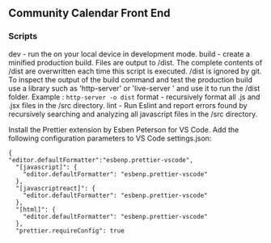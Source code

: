 ## Community Calendar Front End

### Scripts

dev - run the on your local device in development mode.
build - create a minified production build. Files are output to /dist. The complete contents of /dist are overwritten each time this script is executed. /dist is ignored by git. To inspect the output of the build command and test the production build use a library such as 'http-server' or 'live-server ' and use it to run the /dist folder. Example : `http-server -o dist`
format - recursively format all .js and .jsx files in the /src directory.
lint - Run Eslint and report errors found by recursively searching and analyzing all javascript files in the /src directory.

Install the Prettier extension by Esben Peterson for VS Code. Add the following configuration parameters to VS Code settings.json:

```
{
"editor.defaultFormatter":"esbenp.prettier-vscode",
  "[javascript]": {
    "editor.defaultFormatter": "esbenp.prettier-vscode"
  },
  "[javascriptreact]": {
    "editor.defaultFormatter": "esbenp.prettier-vscode"
  },
  "[html]": {
    "editor.defaultFormatter": "esbenp.prettier-vscode"
  },
  "prettier.requireConfig": true
```
